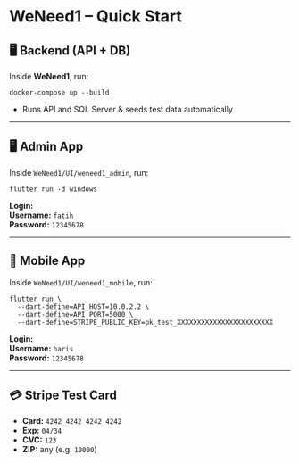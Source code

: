 # WeNeed1 – Quick Start

## 🖥️ Backend (API + DB)

Inside **WeNeed1**, run:

```
docker-compose up --build
```

- Runs API and SQL Server & seeds test data automatically

---

## 🖥️ Admin App

Inside `WeNeed1/UI/weneed1_admin`, run:

```
flutter run -d windows
```

**Login:**  
**Username:** `fatih`  
**Password:** `12345678`

---

## 📱 Mobile App

Inside `WeNeed1/UI/weneed1_mobile`, run:

```
flutter run \
  --dart-define=API_HOST=10.0.2.2 \
  --dart-define=API_PORT=5000 \
  --dart-define=STRIPE_PUBLIC_KEY=pk_test_XXXXXXXXXXXXXXXXXXXXXXXX
```

**Login:**  
**Username:** `haris`  
**Password:** `12345678`

---

## 💳 Stripe Test Card

- **Card:** `4242 4242 4242 4242`  
- **Exp:** `04/34`  
- **CVC:** `123`  
- **ZIP:** any (e.g. `10000`)
